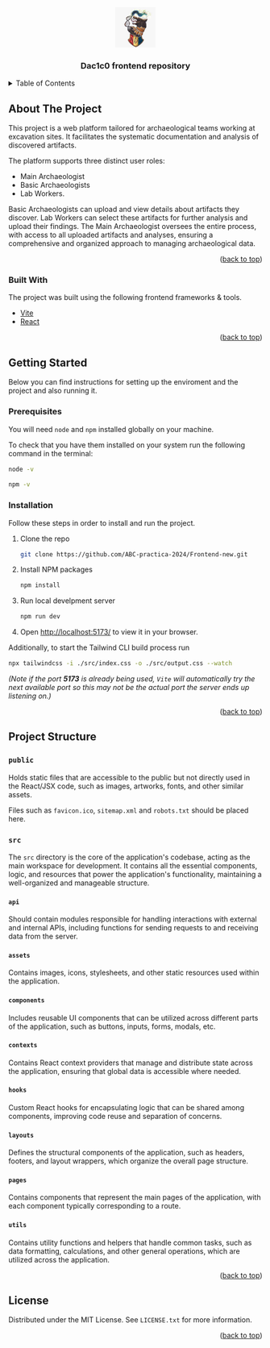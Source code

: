 <a id="readme-top"></a>

<!-- PROJECT LOGO -->

<div align="center">
    <!-- TODO -->
    <a href="website url when deployed">
        <img src="/public/images/ABC_logo.jpeg" alt="Logo" width="80" height="80">
    </a>
    <h3 align="center">Dac1c0 frontend repository</h3>
</div>

<!-- TABLE OF CONTENTS -->
<details>
  <summary>Table of Contents</summary>
  <ol>
    <li>
      <a href="#about-the-project">About The Project</a>
      <ul>
        <li><a href="#built-with">Built With</a></li>
      </ul>
    </li>
    <li>
      <a href="#getting-started">Getting Started</a>
      <ul>
        <li><a href="#prerequisites">Prerequisites</a></li>
        <li><a href="#installation">Installation</a></li>
      </ul>
    </li>
    <li>
    <a href="#project-structure">Project Structure</a>
    <ul>
      <li><a href="#public">public</a></li>
      <li><a href="#src">src</a></li>
    </ul>
    </li>
  </ol>
</details>

<!-- ABOUT THE PROJECT -->

## About The Project

This project is a web platform tailored for archaeological teams working at excavation sites. It facilitates the systematic documentation and analysis of discovered artifacts.

The platform supports three distinct user roles:

-   Main Archaeologist
-   Basic Archaeologists
-   Lab Workers.

Basic Archaeologists can upload and view details about artifacts they discover. Lab Workers can select these artifacts for further analysis and upload their findings. The Main Archaeologist oversees the entire process, with access to all uploaded artifacts and analyses, ensuring a comprehensive and organized approach to managing archaeological data.

<p align="right">(<a href="#readme-top">back to top</a>)</p>

### Built With

The project was built using the following frontend frameworks & tools.

-   [Vite](https://vitejs.dev/)
-   [React](https://react.dev/)

<p align="right">(<a href="#readme-top">back to top</a>)</p>

<!-- GETTING STARTED -->

## Getting Started

Below you can find instructions for setting up the enviroment and the project and also running it.

### Prerequisites

You will need `node` and `npm` installed globally on your machine.

To check that you have them installed on your system run the following command in the terminal:

```sh
node -v
```

```sh
npm -v
```

### Installation

Follow these steps in order to install and run the project.

1. Clone the repo
    ```sh
    git clone https://github.com/ABC-practica-2024/Frontend-new.git
    ```
2. Install NPM packages
    ```sh
    npm install
    ```
3. Run local develpment server
    ```sh
    npm run dev
    ```
4. Open [http://localhost:5173/](http://localhost:5173/) to view it in your browser.

Additionally, to start the Tailwind CLI build process run

```sh
npx tailwindcss -i ./src/index.css -o ./src/output.css --watch
```

_(Note if the port **5173** is already being used, `Vite` will automatically try the next available port so this may not be the actual port the server ends up listening on.)_

<p align="right">(<a href="#readme-top">back to top</a>)</p>

<!-- PROJECT STRUCTURE -->

## Project Structure

### `public`

Holds static files that are accessible to the public but not directly used in the React/JSX code, such as images, artworks, fonts, and other similar assets.

Files such as `favicon.ico`, `sitemap.xml` and `robots.txt` should be placed here.

### `src`

The `src` directory is the core of the application's codebase, acting as the main workspace for development. It contains all the essential components, logic, and resources that power the application's functionality, maintaining a well-organized and manageable structure.

#### `api`

Should contain modules responsible for handling interactions with external and internal APIs, including functions for sending requests to and receiving data from the server.

#### `assets`

Contains images, icons, stylesheets, and other static resources used within the application.

#### `components`

Includes reusable UI components that can be utilized across different parts of the application, such as buttons, inputs, forms, modals, etc.

#### `contexts`

Contains React context providers that manage and distribute state across the application, ensuring that global data is accessible where needed.

#### `hooks`

Custom React hooks for encapsulating logic that can be shared among components, improving code reuse and separation of concerns.

#### `layouts`

Defines the structural components of the application, such as headers, footers, and layout wrappers, which organize the overall page structure.

#### `pages`

Contains components that represent the main pages of the application, with each component typically corresponding to a route.

#### `utils`

Contains utility functions and helpers that handle common tasks, such as data formatting, calculations, and other general operations, which are utilized across the application.

<p align="right">(<a href="#readme-top">back to top</a>)</p>

<!-- LICENSE -->

## License

Distributed under the MIT License. See `LICENSE.txt` for more information.

<p align="right">(<a href="#readme-top">back to top</a>)</p>
